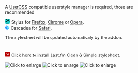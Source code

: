 A [UserCSS](https://github.com/openstyles/stylus/wiki/UserCSS) compatible userstyle manager is required, those are recommended:

![Stylus](/images/Stylus.png) Stylus for [Firefox](https://addons.mozilla.org/en-US/firefox/addon/styl-us/), [Chrome](https://chrome.google.com/webstore/detail/stylus/clngdbkpkpeebahjckkjfobafhncgmne) or [Opera](https://addons.opera.com/en-gb/extensions/details/stylus/).<br>
![Cascadea](/images/Cascadea.png) Cascadea for [Safari](https://cascadea.app/).

The stylesheet will be updated automaticaly by the addon.<br>
#
[![Install](/images/last.fm.png)](https://github.com/chafouinerie/UserCSS/main/last-fm-cleansimple.user.css) [Click here to install](https://github.com/chafouinerie/UserCSS/main/last-fm-cleansimple.user.css) Last.fm Clean & Simple stylesheet.

<img align="center" src="https://github.com/Chafouinerie/UserCSS/blob/main/images//LastfmScreenshot2.png" height="80" title="Click to enlarge"></img>
<img align="center" src="https://github.com/Chafouinerie/UserCSS/blob/main/images/LastfmScreenshot1.png" height="80" title="Click to enlarge"></img>
<img align="center" src="https://github.com/Chafouinerie/UserCSS/blob/main/images//LastfmScreenshot3.png" height="80" title="Click to enlarge"></img>
<br>


